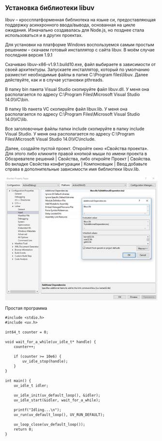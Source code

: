 ## Установка библиотеки libuv

libuv – кроссплатформенная библиотека на языке си, предоставляющая поддержку асинхронного ввода/вывода, основанная на 
цикле ожидания. Изначально создавалась для Node.js, но позднее стала использоваться и в других проектах.

Для установки на платформе Windows воспользуемся самым простым решением – скачаем готовый 
инсталлятор с сайта libuv. В моём случае последняя версия 1.9.1

Скачиваю libuv-x86-v1.9.1.build10.exe, файл выбираете в зависимости от своей архитектуры. 
Запускаете инсталлятор, который по умолчанию разместит необходимые файлы в папке C:\Program files\libuv.
Далее действуйте, как и в случае установки pthreads.

В папку bin пакета 
Visual Studio скопируйте файл libuv.dll. У меня она располагается по адресу C:\Program Files\Microsoft Visual 
Studio 14.0\VC\bin.

В папку lib пакета VC скопируйте файл libuv.lib. У меня она располагается 
по адресу C:\Program Files\Microsoft Visual Studio 14.0\VC\lib.

Все заголовочные файлы папки include скопируйте в папку include Visual Studio. У меня она располагается по адресу 
C:\Program Files\Microsoft Visual Studio 14.0\VC\include.

Далее, создайте пустой проект. Откройте окно «Свойства проекта». Для этого либо кликните правой кнопкой мыши по имени проекта 
в Обозревателе решений | Свойства, либо откройте Проект | Свойства.
Во вкладке Свойства конфигурации | Компоновщик | Ввод добавьте справа в дополнительные зависимости имя 
библиотеки libuv.lib.

![c_libuv_installation.jpg](../images/c_libuv_installation.jpg)

Простая программа

```
#include <stdio.h>
#include <uv.h>

int64_t counter = 0;

void wait_for_a_while(uv_idle_t* handle) {
	counter++;

	if (counter >= 10e6) {
		uv_idle_stop(handle);
	} 
}

int main() {
	uv_idle_t idler;

	uv_idle_init(uv_default_loop(), &idler);
	uv_idle_start(&idler, wait_for_a_while);

	printf("Idling...\n");
	uv_run(uv_default_loop(), UV_RUN_DEFAULT);

	uv_loop_close(uv_default_loop());
	return 0;
}
```

